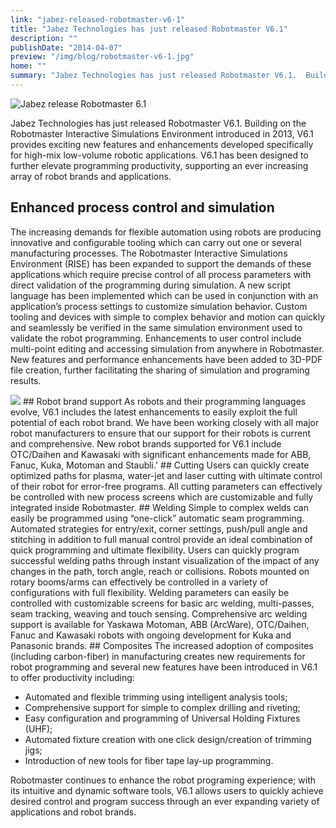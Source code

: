 ```yaml
---
link: "jabez-released-robotmaster-v6-1"
title: "Jabez Technologies has just released Robotmaster V6.1"
description: ""
publishDate: "2014-04-07"
preview: "/img/blog/robotmaster-v6-1.jpg"
home: ""
summary: "Jabez Technologies has just released Robotmaster V6.1.  Building on the Robotmaster Interactive Simulations Environment introduced in 2013, V6.1 provides exciting new features and enhancements developed specifically for high-mix low-volume robotic applications."
---
```

<img src="/img/blog/robotmaster-v6-1.jpg" alt="Jabez release Robotmaster 6.1" />

Jabez Technologies has just released Robotmaster V6.1.  Building on the Robotmaster Interactive Simulations Environment introduced in 2013, V6.1 provides exciting new features and enhancements developed specifically for high-mix low-volume robotic applications. V6.1 has been designed to further elevate programming productivity, supporting an ever increasing array of robot brands and applications.
## Enhanced process control and simulation
The increasing demands for flexible automation using robots are producing innovative and configurable tooling which can carry out one or several manufacturing processes.  The Robotmaster Interactive Simulations Environment (RISE) has been expanded to support the demands of these applications which require precise control of all process parameters with direct validation of the programming during simulation.  A new script language has been implemented which can be used in conjunction with an application’s process settings to customize simulation behavior.  Custom tooling and devices with simple to complex behavior and motion can quickly and seamlessly be verified in the same simulation environment used to validate the robot programming.  Enhancements to user control include multi-point editing and accessing simulation from anywhere in Robotmaster. New features and performance enhancements have been added to 3D-PDF file creation, further facilitating the sharing of simulation and programing results.

<img src="/img/blog/robotmaster.jpg" />
## Robot brand support
As robots and their programming languages evolve, V6.1 includes the latest enhancements to easily exploit the full potential of each robot brand.  We have been working closely with all major robot manufacturers to ensure that our support for their robots is current and comprehensive.  New robot brands supported for V6.1 include OTC/Daihen and Kawasaki with significant enhancements made for ABB, Fanuc, Kuka, Motoman and Staubli.'
## Cutting
Users can quickly create optimized paths for plasma, water-jet and laser cutting with ultimate control of their robot for error-free programs.  All cutting parameters can effectively be controlled with new process screens which are customizable and fully integrated inside Robotmaster.
## Welding
Simple to complex welds can easily be programmed using “one-click” automatic seam programming.  Automated strategies for entry/exit, corner settings, push/pull angle and stitching in addition to full manual control provide an ideal combination of quick programming and ultimate flexibility.  Users can quickly program successful welding paths through instant visualization of the impact of any changes in the path, torch angle, reach or collisions. Robots mounted on rotary booms/arms can effectively be controlled in a variety of configurations with full flexibility. Welding parameters can easily be controlled with customizable screens for basic arc welding, multi-passes, seam tracking, weaving and touch sensing. Comprehensive arc welding support is available for Yaskawa Motoman, ABB (ArcWare), OTC/Daihen, Fanuc and Kawasaki robots with ongoing development for Kuka and Panasonic brands.
## Composites
The increased adoption of composites (including carbon-fiber) in manufacturing creates new requirements for robot programming and several new features have been introduced in V6.1 to offer productivity including: 

+ Automated and flexible trimming using intelligent analysis tools;
+ Comprehensive support for simple to complex drilling and riveting;
+ Easy configuration and programming of Universal Holding Fixtures (UHF);
+ Automated fixture creation with one click design/creation of trimming jigs;
+ Introduction of new tools for fiber tape lay-up programming.

Robotmaster continues to enhance the robot programing experience; with its intuitive and dynamic software tools, V6.1 allows users to quickly achieve desired control and program success through an ever expanding variety of applications and robot brands.